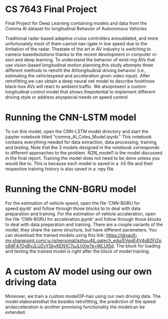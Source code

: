 # CS 7643 Final Project
 Final Project for Deep Learning containing models and data from the Comma AI dataset for longitudinal Behavior of Autonomous Vehicles


Traditional radar-based adaptive cruise controllers areoutdated, and more unfortunately most of them cannot nav-igate in low speed due to the limitation of the radar.  Thestate of the art in AV industry is switching to camera-basedsolutions thanks to the recent development in computer vi-sion and deep learning. To understand the behavior of exist-ing AVs that use vision-based longitudinal motion planning,this study attempts three different methods to retrofit the AVlongitudinal  driving  behavior  (i.e.,  estimating  the  vehiclespeed and acceleration given video input). After retrofitting,we  can  obtain  a  deep  neural  net  model  to  describe  howthose black-box AVs will react to ambient traffic.  We alsopresent a custom longitudinal control model that shows thepotential to implement different driving style or address anyspecial needs on speed control.

# Running the CNN-LSTM model
To run this model, open the CNN-LSTM model directory and start the jupyter notebook titled "comma_AI_Coles_Model.ipynb." This notebook contains everything needed for data extraction, data processing, training, and testing. Note that the 3 models designed in the notebook corresponds to different approaches to the problem. N2N_model1 is the model discussed in the final report. Training the model does not need to be done unless you would like to. This is because each model is saved in a .h5 file and their respective training history is also saved in a .npy file.

# Running the CNN-BGRU model
For the estimation of vehicle speed, open the file 'CNN-BGRU for speed.ipynb' and follow through those blocks to to deal with data preparation and training.
For the estimation of vehicle acceleration, open the file 'CNN-BGRU for acceleration.ipynb' and follow through those blocks to deal with data preparation and training.
There are a couple variants of the model, they share the same structure, but have different parameters. You can download the trained models using this link: https://gtvault-my.sharepoint.com/:u:/g/personal/azhou46_gatech_edu/EVgqE4V4sBZFjZpo84F47GgByJLUZyYSkyKEN1C7uJLhXw?e=WLUt5d. The block for loading and testing the trained model is right after the block of model training.

# A custom AV model using our own driving data
Moreover,  we train a custom modelOP-hao using our own driving data.  The model elaboratesthat the besides retrofitting, the prediction of the speed andacceleration  is  another  promising  functionality  the  modelcan be extended.

